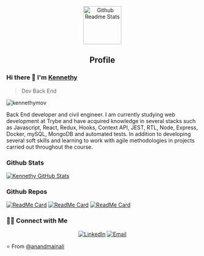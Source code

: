 <p align="center">
 <img width="100px" src="https://res.cloudinary.com/anuraghazra/image/upload/v1594908242/logo_ccswme.svg" align="center" alt="Github Readme Stats" />
 <h2 align="center">Profile</h2>
</p>

### Hi there 👋 I'm [Kennethy](https://www.linkedin.com/in/kennethymov/)
> Dev Back End


<img src="https://komarev.com/ghpvc/?username=kennethymov" alt="kennethymov" />

<div>
 <p>Back End developer and civil engineer. I am currently studying web development at Trybe and have acquired knowledge in several stacks such as Javascript, React, Redux, Hooks, Context API, JEST, RTL, Node, Express, Docker, mySQL, MongoDB and automated tests. In addition to developing several soft skills and learning to work with agile methodologies in projects carried out throughout the course.
</p>
</div>

### Github Stats

[![Kennethy GitHub Stats](https://github-readme-stats.git-masterrstaa-rickstaa.vercel.app/api?username=kennethymov&show_icons=true&count_private=true)](https://github.com/kennethymov)

### Github Repos

[![ReadMe Card](https://github-readme-stats.git-masterrstaa-rickstaa.vercel.app/api/pin/?username=Kennethymov&repo=crud-pessoa-backend&show_owner=true)](https://github.com/Kennethymov/crud-pessoa-backend) [![ReadMe Card](https://github-readme-stats.git-masterrstaa-rickstaa.vercel.app/api/pin/?username=Kennethymov&repo=project-store-manager&show_owner=true)](https://github.com/Kennethymov/project-store-manager) [![ReadMe Card](https://github-readme-stats.vercel.app/api/pin/?username=Kennethymov&repo=project-blogs-api&show_owner=true)](https://github.com/Kennethymov/project-blogs-api)

<h3> 🤝🏻 Connect with Me </h3>

<p align="center">
<a href="https://www.linkedin.com/in/kennethymov/" target="_blank"><img alt="LinkedIn" src="https://img.shields.io/badge/LinkedIn-@kennethymov-blue?style=flat&logo=linkedin"></a>
<a href="mailto:kennethymov@gmail.com"><img alt="Email" src="https://img.shields.io/badge/Email-kennethymov@gmail.com-blue?style=flat&logo=gmail"></a>
</p>


⭐️ From [@anandmainali](https://github.com/anandmainali)
